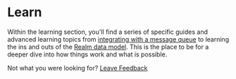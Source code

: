 # Learn

Within the learning section, you'll find a series of specific guides and advanced learning topics from [integrating with a message queue](guides/integrate-with-a-message-queue.md) to learning the ins and outs of the [Realm data model](advanced/the-realm-data-model.md).  This is the place to be for a deeper dive into how things work and what is possible.  



Not what you were looking for? [Leave Feedback](https://www.getfeedback.com/r/uO1Zl0vE)

